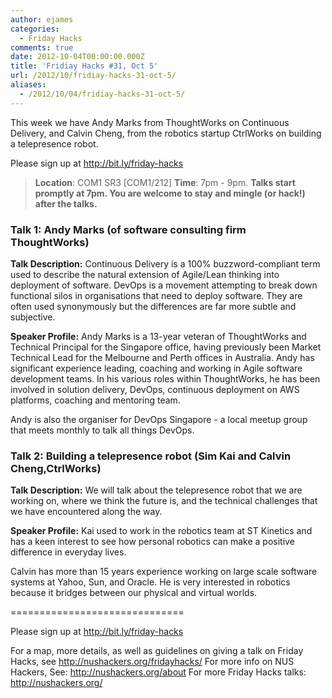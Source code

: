 ```yaml
---
author: ejames
categories:
  - Friday Hacks
comments: true
date: 2012-10-04T00:00:00.000Z
title: 'Fridiay Hacks #31, Oct 5'
url: /2012/10/fridiay-hacks-31-oct-5/
aliases:
  - /2012/10/04/fridiay-hacks-31-oct-5/
---
```


This week we have Andy Marks from ThoughtWorks on Continuous Delivery, and Calvin Cheng, from the robotics startup CtrlWorks on building a telepresence robot.

Please sign up at <a href="http://bit.ly/friday-hacks">http://bit.ly/friday-hacks</a>
<blockquote><strong>Location</strong>: COM1 SR3 [COM1/212]
<strong>Time</strong>: 7pm - 9pm.
<strong>Talks start promptly at 7pm. You are welcome to stay and mingle (or hack!) after the talks.</strong></blockquote>
<h3>Talk 1: Andy Marks (of software consulting firm ThoughtWorks)</h3>
<strong>Talk Description:</strong>
Continuous Delivery is a 100% buzzword-compliant term used to describe the natural extension of Agile/Lean thinking into deployment of software. DevOps is a movement attempting to break down functional silos in organisations that need to deploy software. They are often used synonymously but the differences are far more subtle and subjective.

<strong>Speaker Profile:</strong>
Andy Marks is a 13-year veteran of ThoughtWorks and Technical Principal for the Singapore office, having previously been Market Technical Lead for the Melbourne and Perth offices in Australia. Andy has significant experience leading, coaching and working in Agile software development teams. In his various roles within ThoughtWorks, he has been involved in solution delivery, DevOps, continuous deployment on AWS platforms, coaching and mentoring team.

Andy is also the organiser for DevOps Singapore - a local meetup group that meets monthly to talk all things DevOps.
<h3>Talk 2: Building a telepresence robot (Sim Kai and Calvin Cheng,CtrlWorks)</h3>
<strong>Talk Description:</strong>
We will talk about the telepresence robot that we are working on, where we think the future is, and the technical challenges that we have encountered along the way.

<strong>Speaker Profile:</strong>
Kai used to work in the robotics team at ST Kinetics and has a keen interest to see how personal robotics can make a positive difference in everyday lives.

Calvin has more than 15 years experience working on large scale software systems at Yahoo, Sun, and Oracle. He is very interested in robotics because it bridges between our physical and virtual worlds.

==============================

Please sign up at <a href="http://bit.ly/friday-hacks">http://bit.ly/friday-hacks</a>

For a map, more details, as well as guidelines on giving a talk on Friday Hacks, see <a href="/fridayhacks/">http://nushackers.org/fridayhacks/</a>
For more info on NUS Hackers, See: <a href="/about">http://nushackers.org/about</a>
For more Friday Hacks talks: <a href="/">http://nushackers.org/</a>

